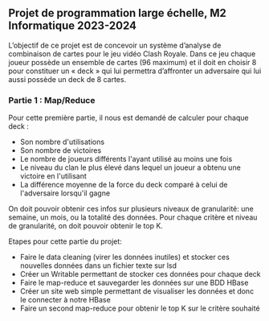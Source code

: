 ## Projet de programmation large échelle, M2 Informatique 2023-2024

L’objectif de ce projet est de concevoir un système d’analyse de combinaison de cartes pour le jeu
vidéo Clash Royale. Dans ce jeu chaque joueur possède un ensemble de cartes (96 maximum) et il
doit en choisir 8 pour constituer un « deck » qui lui permettra d’affronter un adversaire qui lui aussi
possède un deck de 8 cartes.

### Partie 1 : Map/Reduce

Pour cette première partie, il nous est demandé de calculer pour chaque deck :
- Son nombre d'utilisations
- Son nombre de victoires
- Le nombre de joueurs différents l'ayant utilisé au moins une fois
- Le niveau du clan le plus élevé dans lequel un joueur a obtenu une victoire en l'utilisant
- La différence moyenne de la force du deck comparé à celui de l'adversaire lorsqu'il gagne

On doit pouvoir obtenir ces infos sur plusieurs niveaux de granularité: une semaine, un mois, ou la totalité des données.
Pour chaque critère et niveau de granularité, on doit pouvoir obtenir le top K.

Etapes pour cette partie du projet:
- Faire le data cleaning (virer les données inutiles) et stocker ces nouvelles données dans un fichier texte sur lsd
- Créer un Writable permettant de stocker ces données pour chaque deck
- Faire le map-reduce et sauvegarder les données sur une BDD HBase
- Créer un site web simple permettant de visualiser les données et donc le connecter à notre HBase
- Faire un second map-reduce pour obtenir le top K sur le critère souhaité